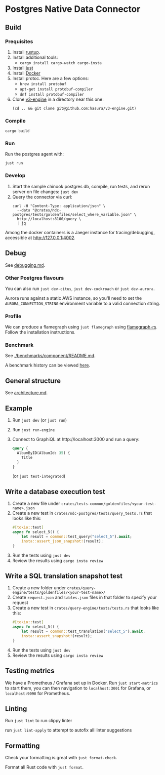 # Postgres Native Data Connector

## Build

### Prequisites

1. Install [rustup](https://www.rust-lang.org/tools/install).
2. Install additional tools:
    - `cargo install cargo-watch cargo-insta`
3. Install [just](https://github.com/casey/just)
4. Install [Docker](https://www.docker.com/)
5. Install protoc. Here are a few options:
    - `brew install protobuf`
    - `apt-get install protobuf-compiler`
    - `dnf install protobuf-compiler`
6. Clone [v3-engine](https://github.com/hasura/v3-engine) in a directory near this one:
   ```
   (cd .. && git clone git@github.com:hasura/v3-engine.git)
   ```

### Compile

```
cargo build
```

### Run

Run the postgres agent with:

```
just run
```

### Develop

1. Start the sample chinook postgres db, compile, run tests, and rerun server on file changes: `just dev`
2. Query the connector via curl:
   ```
   curl -H "Content-Type: application/json" \
     --data "@crates/ndc-postgres/tests/goldenfiles/select_where_variable.json" \
	 http://localhost:8100/query \
	 | jq
   ```

Among the docker containers is a Jaeger instance for tracing/debugging, accessible at http://127.0.0.1:4002.

## Debug

See [debugging.md](./debugging.md).

### Other Postgres flavours

You can also run `just dev-citus`, `just dev-cockroach` or `just dev-aurora`.

Aurora runs against a static AWS instance, so you'll need to set the `AURORA_CONNECTION_STRING` environment variable
to a valid connection string.

### Profile

We can produce a flamegraph using `just flamegraph` using [flamegraph-rs](https://github.com/flamegraph-rs/flamegraph). Follow the installation instructions.

### Benchmark

See [./benchmarks/component/README.md](./benchmarks/component/README.md).

A benchmark history can be viewed [here](https://hasura.github.io/postgres-ndc/dev/bench).

## General structure

See [architecture.md](./architecture.md).

## Example

1. Run `just dev` (or `just run`)
2. Run `just run-engine`
3. Connect to GraphiQL at http://localhost:3000 and run a query:

   ```graphql
   query {
     AlbumByID(AlbumId: 35) {
       Title
     }
   }
   ```
   (or `just test-integrated`)

## Write a database execution test

1. Create a new file under `crates/tests-common/goldenfiles/<your-test-name>.json`
2. Create a new test in `crates/ndc-postgres/tests/query_tests.rs` that looks like this:
   ```rs
   #[tokio::test]
   async fn select_5() {
       let result = common::test_query("select_5").await;
       insta::assert_json_snapshot!(result);
   }
   ```
3. Run the tests using `just dev`
4. Review the results using `cargo insta review`

## Write a SQL translation snapshot test

1. Create a new folder under `crates/query-engine/tests/goldenfiles/<your-test-name>/`
2. Create `request.json` and `tables.json` files in that folder to specify your
   request
3. Create a new test in `crates/query-engine/tests/tests.rs` that looks like this:
   ```rs
   #[tokio::test]
   async fn select_5() {
       let result = common::test_translation("select_5").await;
       insta::assert_snapshot!(result);
   }
   ```
4. Run the tests using `just dev`
5. Review the results using `cargo insta review`

## Testing metrics

We have a Prometheus / Grafana set up in Docker. Run `just start-metrics` to
start them, you can then navigation to `localhost:3001` for Grafana, or
`localhost:9090` for Prometheus.

## Linting

Run `just lint` to run clippy linter

run `just lint-apply` to attempt to autofix all linter suggestions

## Formatting

Check your formatting is great with `just format-check`.

Format all Rust code with `just format`.
